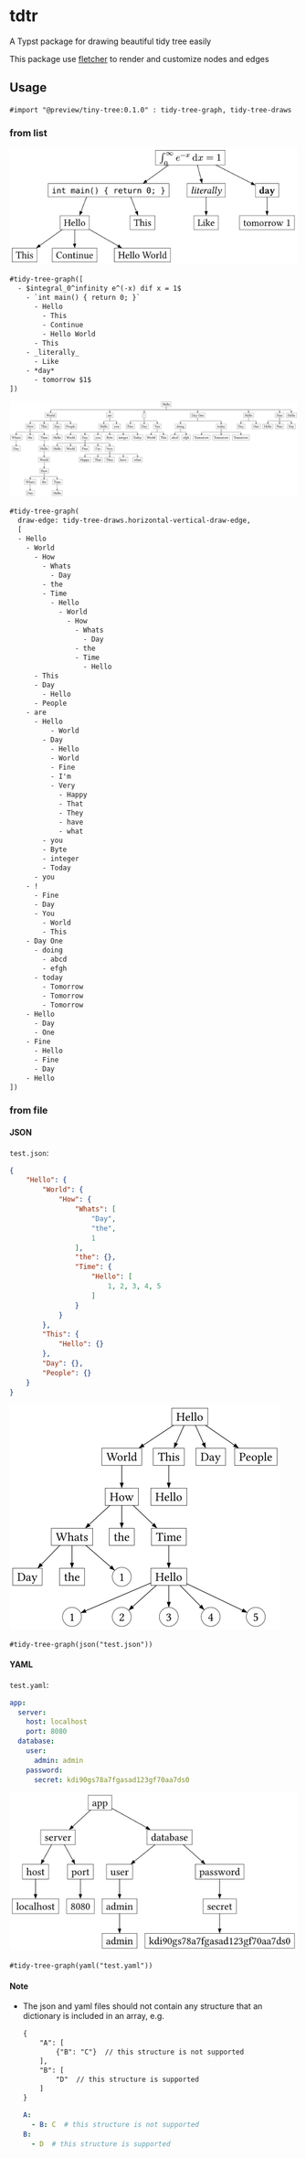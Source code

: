# tdtr

A Typst package for drawing beautiful tidy tree easily

This package use [fletcher](https://typst.app/universe/package/fletcher) to render and customize nodes and edges

## Usage

```typ
#import "@preview/tiny-tree:0.1.0" : tidy-tree-graph, tidy-tree-draws
```

### from list

![easy](docs/example-easy.svg)

```typ
#tidy-tree-graph([
  - $integral_0^infinity e^(-x) dif x = 1$
    - `int main() { return 0; }`
      - Hello
        - This
        - Continue
        - Hello World
      - This
    - _literally_
      - Like
    - *day*
      - tomorrow $1$
])
```

![hard](docs/example-hard.svg)

```typ
#tidy-tree-graph(
  draw-edge: tidy-tree-draws.horizontal-vertical-draw-edge,
  [
  - Hello
    - World
      - How
        - Whats
          - Day
        - the
        - Time
          - Hello
            - World
              - How
                - Whats
                  - Day
                - the
                - Time
                  - Hello
      - This
      - Day
        - Hello
      - People
    - are
      - Hello
          - World
        - Day
          - Hello
          - World
          - Fine
          - I'm
          - Very
            - Happy
            - That
            - They
            - have
            - what
        - you
        - Byte
        - integer
        - Today
      - you
    - !
      - Fine
      - Day
      - You
        - World
        - This
    - Day One
      - doing
        - abcd
        - efgh
      - today
        - Tomorrow
        - Tomorrow
        - Tomorrow
    - Hello
      - Day
      - One
    - Fine
      - Hello
      - Fine
      - Day
    - Hello
])
```

### from file

#### JSON

`test.json`:

```json
{
    "Hello": {
        "World": {
            "How": {
                "Whats": [
                    "Day",
                    "the",
                    1
                ],
                "the": {},
                "Time": {
                    "Hello": [
                        1, 2, 3, 4, 5
                    ]
                }
            }
        },
        "This": {
            "Hello": {}
        },
        "Day": {},
        "People": {}
    }
}
```

![json](docs/example-json.svg)

```typ
#tidy-tree-graph(json("test.json"))
```

#### YAML

`test.yaml`:

```yaml
app:
  server:
    host: localhost
    port: 8080
  database:
    user: 
      admin: admin
    password: 
      secret: kdi90gs78a7fgasad123gf70aa7ds0
```

![yaml](docs/example-yaml.svg)

```typ
#tidy-tree-graph(yaml("test.yaml"))
```

#### Note

- The json and yaml files should not contain any structure that an dictionary is included in an array, e.g.

    ```jsonc
    {
        "A": [
            {"B": "C"}  // this structure is not supported
        ],
        "B": [
            "D"  // this structure is supported
        ]
    }
    ```

    ```yaml
    A:
      - B: C  # this structure is not supported
    B:
      - D  # this structure is supported
    ```
